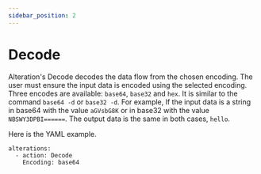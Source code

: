 ```yaml
---
sidebar_position: 2
---
```


# Decode

Alteration's Decode decodes the data flow from the chosen encoding. The user must ensure the input data is encoded using the selected encoding.
Three encodes are available: `base64`, `base32` and `hex`. It is similar to the command `base64 -d` or `base32 -d`. For example, If the input data is a string in base64 with the value `aGVsbG8K` or in base32 with the value `NBSWY3DPBI======`. The output data is the same in both cases, `hello`.


Here is the YAML example.


```
alterations:
  - action: Decode
    Encoding: base64
```